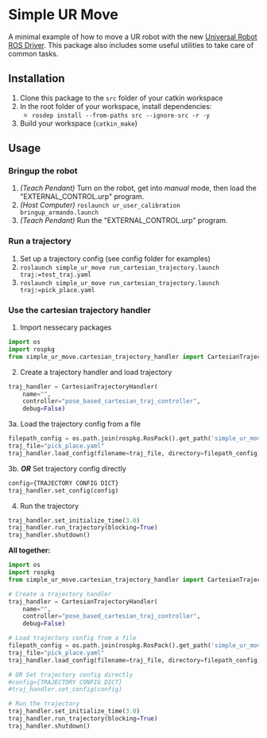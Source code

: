 # Simple UR Move
A minimal example of how to move a UR robot with the new [Universal Robot ROS Driver](https://github.com/UniversalRobots/Universal_Robots_ROS_Driver). This package also includes some useful utilities to take care of common tasks.


## Installation
1. Clone this package to the `src` folder of your catkin workspace
2. In the root folder of your workspace, install dependencies:
    - `rosdep install --from-paths src --ignore-src -r -y`
3. Build your workspace (`catkin_make`)


## Usage

### Bringup the robot
1. _(Teach Pendant)_ Turn on the robot, get into _manual_ mode, then load the "EXTERNAL_CONTROL.urp" program.
2. _(Host Computer)_ `roslaunch ur_user_calibration bringup_armando.launch`
3. _(Teach Pendant)_ Run the "EXTERNAL_CONTROL.urp" program.

### Run a trajectory
1. Set up a trajectory config (see config folder for examples)
2. `roslaunch simple_ur_move run_cartesian_trajectory.launch traj:=test_traj.yaml`
2. `roslaunch simple_ur_move run_cartesian_trajectory.launch traj:=pick_place.yaml`

### Use the cartesian trajectory handler
1. Import nessecary packages
```python
import os
import rospkg
from simple_ur_move.cartesian_trajectory_handler import CartesianTrajectoryHandler
```
2. Create a trajectory handler and load trajectory
```python
traj_handler = CartesianTrajectoryHandler(
    name="",
    controller="pose_based_cartesian_traj_controller",
    debug=False)
```
3a. Load the trajectory config from a file
```python
filepath_config = os.path.join(rospkg.RosPack().get_path('simple_ur_move'), 'config')
traj_file="pick_place.yaml"
traj_handler.load_config(filename=traj_file, directory=filepath_config)
```
3b. **_OR_** Set trajectory config directly
```python
config={TRAJECTORY CONFIG DICT}
traj_handler.set_config(config)
```
4. Run the trajectory
```python
traj_handler.set_initialize_time(3.0)
traj_handler.run_trajectory(blocking=True)
traj_handler.shutdown()
```

**All together:**
```python
import os
import rospkg
from simple_ur_move.cartesian_trajectory_handler import CartesianTrajectoryHandler

# Create a trajectory handler
traj_handler = CartesianTrajectoryHandler(
    name="",
    controller="pose_based_cartesian_traj_controller",
    debug=False)

# Load trajectory config from a file
filepath_config = os.path.join(rospkg.RosPack().get_path('simple_ur_move'), 'config')
traj_file="pick_place.yaml"
traj_handler.load_config(filename=traj_file, directory=filepath_config)

# OR Set trajectory config directly
#config={TRAJECTORY CONFIG DICT}
#traj_handler.set_config(config)

# Run the trajectory
traj_handler.set_initialize_time(3.0)
traj_handler.run_trajectory(blocking=True)
traj_handler.shutdown()
```
